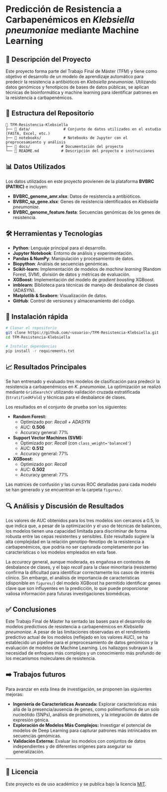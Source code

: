 # Predicción de Resistencia a Carbapenémicos en *Klebsiella pneumoniae* mediante Machine Learning

## 📌 Descripción del Proyecto
Este proyecto forma parte del Trabajo Final de Máster (TFM) y tiene como objetivo el desarrollo de un modelo de aprendizaje automático para predecir la resistencia a antibióticos en *Klebsiella pneumoniae*. Utilizando datos genómicos y fenotípicos de bases de datos públicas, se aplican técnicas de bioinformática y machine learning para identificar patrones en la resistencia a carbapenémicos.

## 📂 Estructura del Repositorio
```
📂 TFM-Resistencia-Klebsiella
├── 📁 data/               # Conjunto de datos utilizados en el estudio (FASTA, Excel, etc.)
├── 📁 notebooks/          # Notebooks de Jupyter con el preprocesamiento y análisis
├── 📁 docs/              # Documentación del proyecto
└── 📄 README.md          # Descripción del proyecto e instrucciones
```

## 📊 Datos Utilizados
Los datos utilizados en este proyecto provienen de la plataforma **BVBRC (PATRIC)** e incluyen:
- **BVBRC_genome_amr.xlsx**: Datos de resistencia a antibióticos.
- **BVBRC_sp_gene.xlsx**: Genes de resistencia identificados en *Klebsiella pneumoniae*.
- **BVBRC_genome_feature.fasta**: Secuencias genómicas de los genes de resistencia.

## 🛠️ Herramientas y Tecnologías
- **Python**: Lenguaje principal para el desarrollo.
- **Jupyter Notebook**: Entorno de análisis y experimentación.
- **Pandas & NumPy**: Manipulación y procesamiento de datos.
- **Biopython**: Análisis de secuencias genómicas.
- **Scikit-learn:** Implementación de modelos de *machine learning* (Random Forest, SVM), división de datos y métricas de evaluación.
- **XGBoost:** Implementación del modelo de *gradient boosting* XGBoost.
- **imblearn:** Biblioteca para técnicas de manejo de desbalance de clases (ADASYN).
- **Matplotlib & Seaborn**: Visualización de datos.
- **GitHub**: Control de versiones y almacenamiento del código.

## 🚀 Instalación rápida

```bash
# Clonar el repositorio
git clone https://github.com/<usuario>/TFM-Resistencia-Klebsiella.git
cd TFM-Resistencia-Klebsiella

# Instalar dependencias
pip install -r requirements.txt
```


## 📈 Resultados Principales

Se han entrenado y evaluado tres modelos de clasificación para predecir la resistencia a carbapenémicos en *K. pneumoniae*. La optimización se realizó mediante `GridSearchCV` utilizando validación cruzada estratificada (`StratifiedKFold`) y técnicas para el desbalance de clases.

Los resultados en el conjunto de prueba son los siguientes:

* **Random Forest:**
    * Optimizado por: *Recall + ADASYN*
    * AUC: **0.506**
    * Accuracy general: 77%
* **Support Vector Machines (SVM):**
    * Optimizado por: *Recall* (con `class_weight='balanced'`)
    * AUC: **0.512**
    * Accuracy general: 77%
* **XGBoost:**
    * Optimizado por: *Recall*
    * AUC: **0.502**
    * Accuracy general: 77%

Las matrices de confusión y las curvas ROC detalladas para cada modelo se han generado y se encuentran en la carpeta `figures/`.

## 🔍 Análisis y Discusión de Resultados

Los valores de AUC obtenidos para los tres modelos son cercanos a 0.5, lo que indica que, a pesar de la optimización y el uso de técnicas de balanceo, los modelos tienen una capacidad limitada para discriminar de forma robusta entre las cepas resistentes y sensibles. Este resultado sugiere la alta complejidad en la relación genotipo-fenotipo de la resistencia a carbapenémicos, que podría no ser capturada completamente por las características o los modelos empleados en esta fase.

La *accuracy* general, aunque moderada, es engañosa en contextos de desbalance de clases, y el bajo *recall* para la clase minoritaria (resistente) confirma la dificultad para identificar correctamente los casos de interés clínico. Sin embargo, el análisis de importancia de características (disponible en `figures/`) del modelo XGBoost ha permitido identificar genes clave que son influyentes en la predicción, lo que puede proporcionar valiosa información para futuras investigaciones biomédicas.

## ✅ Conclusiones

Este Trabajo Final de Máster ha sentado las bases para el desarrollo de modelos predictivos de resistencia a carbapenémicos en *Klebsiella pneumoniae*. A pesar de las limitaciones observadas en el rendimiento predictivo actual de los modelos (reflejado en los valores AUC), se ha establecido un pipeline para el preprocesamiento de datos genómicos y la evaluación de modelos de Machine Learning. Los hallazgos subrayan la necesidad de enfoques más complejos y un conocimiento más profundo de los mecanismos moleculares de resistencia.

## ➡️ Trabajos futuros

Para avanzar en esta línea de investigación, se proponen las siguientes mejoras:

* **Ingeniería de Características Avanzada:** Explorar características más allá de la presencia/ausencia de genes, como polimorfismos de un solo nucleótido (SNPs), análisis de promotores, y la integración de datos de expresión génica.
* **Exploración de Modelos Más Complejos:** Investigar el potencial de modelos de Deep Learning para capturar patrones más intrincados en secuencias genómicas.
* **Validación Externa:** Evaluar los modelos con conjuntos de datos independientes y de diferentes orígenes para asegurar su generalización.

---

## 📜 Licencia
Este proyecto es de uso académico y se publica bajo la licencia [MIT](LICENSE).

